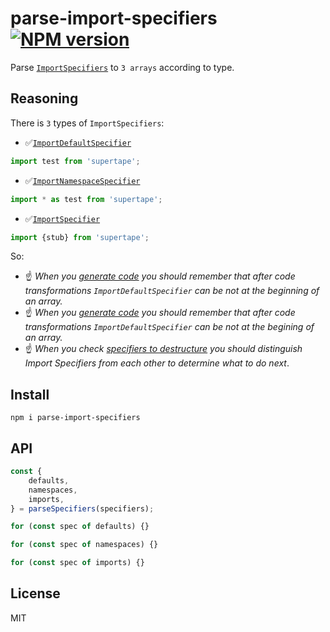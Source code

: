 # parse-import-specifiers [![NPM version][NPMIMGURL]][NPMURL]

[NPMIMGURL]: https://img.shields.io/npm/v/parse-import-specifiers.svg?style=flat&longCache=true
[NPMURL]: https://npmjs.org/package/parse-import-specifiers "npm"

Parse [`ImportSpecifiers`](https://github.com/estree/estree/blob/master/es2015.md#importspecifier) to `3 arrays` according to type.

## Reasoning

There is `3` types of `ImportSpecifiers`:

- ✅[`ImportDefaultSpecifier`](https://github.com/estree/estree/blob/master/es2015.md#importdefaultspecifier)

```js
import test from 'supertape';
```

- ✅[`ImportNamespaceSpecifier`](https://github.com/estree/estree/blob/master/es2015.md#importnamespacespecifier)

```js
import * as test from 'supertape';
```

- ✅[`ImportSpecifier`](https://github.com/estree/estree/blob/master/es2015.md#importspecifier)

```js
import {stub} from 'supertape';
```

So:

- ☝️ *When you [generate code](https://github.com/putoutjs/printer) you should remember that after code transformations `ImportDefaultSpecifier` can be not at the beginning of an array.*
- ☝️ *When you [generate code](https://github.com/putoutjs/printer) you should remember that after code transformations `ImportDefaultSpecifier` can be not at the begining of an array.*
- ☝️ *When you check [specifiers to destructure](https://github.com/coderaiser/putout/tree/master/packages/eslint-plugin-putout/lib/multiple-properties-destructuring#readme) you should distinguish Import Specifiers from each other to determine what to do next*.

## Install

```
npm i parse-import-specifiers
```

## API

```js
const {
    defaults,
    namespaces,
    imports,
} = parseSpecifiers(specifiers);

for (const spec of defaults) {}

for (const spec of namespaces) {}

for (const spec of imports) {}
```

## License

MIT
